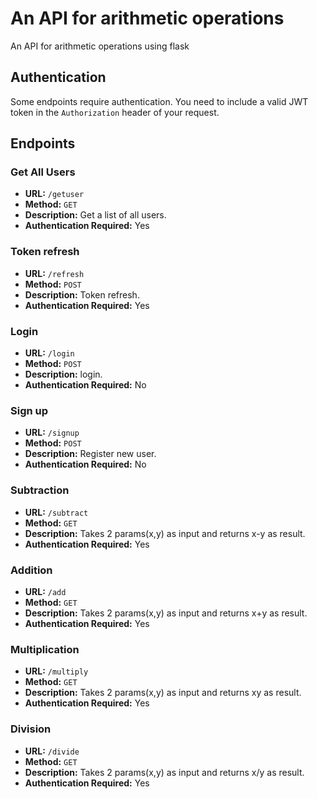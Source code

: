 
# An API for arithmetic operations

An API for arithmetic operations using flask

## Authentication

Some endpoints require authentication. You need to include a valid JWT token in the `Authorization` header of your request.

## Endpoints


### Get All Users

- **URL:** `/getuser`
- **Method:** `GET`
- **Description:** Get a list of all users.
- **Authentication Required:** Yes

### Token refresh

- **URL:** `/refresh`
- **Method:** `POST`
- **Description:** Token refresh.
- **Authentication Required:** Yes

### Login

- **URL:** `/login`
- **Method:** `POST`
- **Description:** login.
- **Authentication Required:** No

### Sign up

- **URL:** `/signup`
- **Method:** `POST`
- **Description:** Register new user.
- **Authentication Required:** No

### Subtraction

- **URL:** `/subtract`
- **Method:** `GET`
- **Description:** Takes 2 params(x,y) as input and returns x-y as result.
- **Authentication Required:** Yes

### Addition

- **URL:** `/add`
- **Method:** `GET`
- **Description:** Takes 2 params(x,y) as input and returns x+y as result.
- **Authentication Required:** Yes

### Multiplication

- **URL:** `/multiply`
- **Method:** `GET`
- **Description:** Takes 2 params(x,y) as input and returns xy as result.
- **Authentication Required:** Yes

### Division

- **URL:** `/divide`
- **Method:** `GET`
- **Description:** Takes 2 params(x,y) as input and returns x/y as result.
- **Authentication Required:** Yes




#

